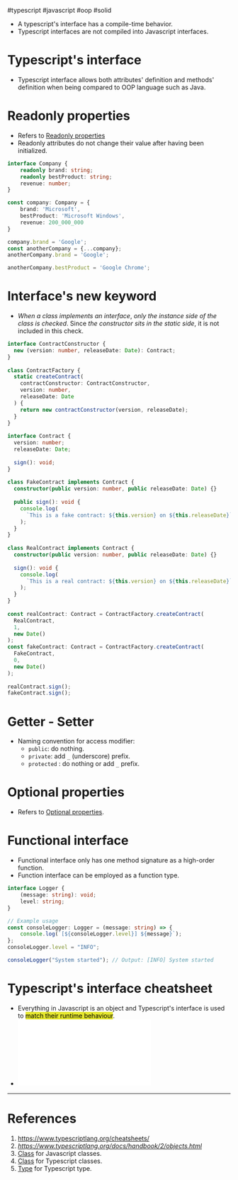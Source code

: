 #typescript #javascript #oop #solid 

- A typescript's interface has a compile-time behavior.
- Typescript interfaces are not compiled into Javascript interfaces.
# Typescript's interface
- Typescript interface allows both attributes' definition and methods' definition when being compared to OOP language such as Java.
# Readonly properties
- Refers to [Readonly properties](programming/javascript/typescript/Class.md#Readonly%20properties)
- Readonly attributes do not change their value after having been initialized.
```typescript title='Readonly attributes'
interface Company {
	readonly brand: string;
	readonly bestProduct: string;
	revenue: number;
}

const company: Company = {
	brand: 'Microsoft',
	bestProduct: 'Microsoft Windows',
	revenue: 200_000_000
}

company.brand = 'Google';
const anotherCompany = {...company};
anotherCompany.brand = 'Google';

anotherCompany.bestProduct = 'Google Chrome';
```
# Interface's new keyword
- _When a class implements an interface_, _only the instance side of the class is checked_. Since _the constructor sits in the static side_, it is not included in this check.
```ts
interface ContractConstructor {  
  new (version: number, releaseDate: Date): Contract;  
}  
  
class ContractFactory {  
  static createContract(  
    contractConstructor: ContractConstructor,  
    version: number,  
    releaseDate: Date  
  ) {  
    return new contractConstructor(version, releaseDate);  
  }  
}  
  
interface Contract {  
  version: number;  
  releaseDate: Date;  
  
  sign(): void;  
}  
  
class FakeContract implements Contract {  
  constructor(public version: number, public releaseDate: Date) {}  
  
  public sign(): void {  
    console.log(  
      `This is a fake contract: ${this.version} on ${this.releaseDate}`  
    );  
  }  
}  
  
class RealContract implements Contract {  
  constructor(public version: number, public releaseDate: Date) {}  
  
  sign(): void {  
    console.log(  
      `This is a real contract: ${this.version} on ${this.releaseDate}`  
    );  
  }  
}  
  
const realContract: Contract = ContractFactory.createContract(  
  RealContract,  
  1,  
  new Date()  
);  
const fakeContract: Contract = ContractFactory.createContract(  
  FakeContract,  
  0,  
  new Date()  
);  
  
realContract.sign();  
fakeContract.sign();
```

# Getter - Setter
- Naming convention for access modifier:
	- `public`: do nothing.
	- `private`: add `_` (underscore) prefix.
	- `protected` : do nothing or add `_` prefix.
# Optional properties
- Refers to [Optional properties](Type.md#Optional%20properties).
# Functional interface
- Functional interface only has one method signature as a high-order function.
- Function interface can be employed as a function type.
```typescript title='Functional interface in Typescript'
interface Logger {
    (message: string): void;
    level: string;
}

// Example usage
const consoleLogger: Logger = (message: string) => {
    console.log(`[${consoleLogger.level}] ${message}`);
};
consoleLogger.level = "INFO";

consoleLogger("System started"); // Output: [INFO] System started

```
# Typescript's interface cheatsheet
- Everything in Javascript is an object and Typescript's interface is used to <mark style="background: #e4e62d;">match their runtime behaviour</mark>.
- ![TypeScript Interfaces](TypeScript%20Interfaces.pdf)
---
# References
1. https://www.typescriptlang.org/cheatsheets/
2. *https://www.typescriptlang.org/docs/handbook/2/objects.html*
3. [Class](programming/javascript/typescript/Class.md) for Javascript classes.
4. [Class](programming/javascript/typescript/Class.md) for Typescript classes.
5. [Type](Type.md) for Typescript type.